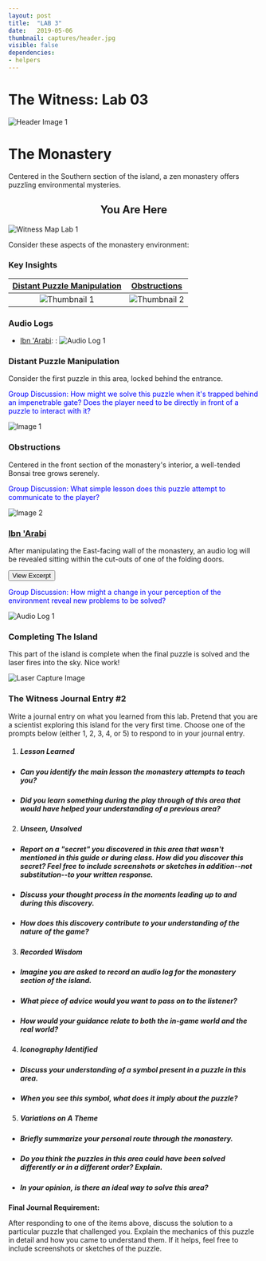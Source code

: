 ```yaml
---
layout: post
title:  "LAB 3"
date:   2019-05-06
thumbnail: captures/header.jpg
visible: false
dependencies:
- helpers
---
```


# **The Witness: Lab 03**
![Header Image 1](captures/header.jpg#header)
# The Monastery

Centered in the Southern section of the island, a zen monastery offers puzzling environmental mysteries.

## <center>You Are Here</center>

![Witness Map Lab 1](captures/Witness_Map_Lab3.jpg#capture)

Consider these aspects of the monastery environment:

### Key Insights

| [Distant Puzzle Manipulation](#distant-puzzle-manipulation) | [Obstructions](#obstructions) |
|:-:|:-:|
|![Thumbnail 1](captures/capture_1.jpg#thumbnail)| ![Thumbnail 2](captures/capture_2.jpg#thumbnail)|

### Audio Logs

- [Ibn 'Arabi](#ibn-arabi):
: ![Audio Log 1](captures/audio_log_1.jpg#audio_log)

### Distant Puzzle Manipulation
Consider the first puzzle in this area, locked behind the entrance.

<span style="color: blue">Group Discussion: How might we solve this puzzle when it's trapped behind an impenetrable gate? Does the player need to be directly in front of a puzzle to interact with it?</span>

![Image 1](captures/capture_1.jpg#capture)

### Obstructions
Centered in the front section of the monastery's interior, a well-tended Bonsai tree grows serenely.

<span style="color: blue">Group Discussion: What simple lesson does this puzzle attempt to communicate to the player?</span>

![Image 2](captures/capture_2.jpg#capture)

### [Ibn \'Arabi](http://www.ibnarabisociety.org/poetry/ibn-arabi-poetry-index.html)

After manipulating the East-facing wall of the monastery, an audio log will be revealed sitting within the cut-outs of one of the folding doors.

<button onclick="collapseExcerpt1()">View Excerpt</button>

<div id="excerpt1" style="display:none">

"Acts of perception attach themselves only to veils, which leave traces in the owner of the eye that perceives them."
<br>
---
<br>
Ibn 'Arabi
</div>

<span style="color: blue">Group Discussion: How might a change in your perception of the environment reveal new problems to be solved?</span>

![Audio Log 1](captures/audio_log_1.jpg#capture)

### Completing The Island
This part of the island is complete when the final puzzle is solved and the laser fires into the sky. Nice work!

![Laser Capture Image](captures/laser_capture.jpg#capture)

<!-- ### Secret Puzzles

Where might this hidden path lead us?

![Mystery Puzzle Capture](captures/mystery_puzzle.jpg#capture) -->

### The Witness Journal Entry #2

Write a journal entry on what you learned from this lab. Pretend that you are a scientist exploring this island for the very first time. Choose one of the prompts below (either 1, 2, 3, 4, or 5) to respond to in your journal entry.

1. ##### **Lesson Learned**
  - ##### Can you identify the main lesson the monastery attempts to teach you?
  - ##### Did you learn something during the play through of this area that would have helped your understanding of a previous area?

2. ##### **Unseen, Unsolved**
  - ##### Report on a "secret" you discovered in this area that wasn't mentioned in this guide or during class. How did you discover this secret? Feel free to include screenshots or sketches in addition--not substitution--to your written response.
  - ##### Discuss your thought process in the moments leading up to and during this discovery.
  - ##### How does this discovery contribute to your understanding of the nature of the game?

3. ##### **Recorded Wisdom**
  - ##### Imagine you are asked to record an audio log for the monastery section of the island.
  - ##### What piece of advice would you want to pass on to the listener?
  - ##### How would your guidance relate to both the in-game world and the real world?

4. ##### **Iconography Identified**
  - ##### Discuss your understanding of a symbol present in a puzzle in this area.
  - ##### When you see this symbol, what does it imply about the puzzle?

5. ##### **Variations on A Theme**
  - ##### Briefly summarize your personal route through the monastery.
  - ##### Do you think the puzzles in this area could have been solved differently or in a different order? Explain.
  - ##### In your opinion, is there an ideal way to solve this area?

**Final Journal Requirement:**

After responding to one of the items above, discuss the solution to a particular puzzle that challenged you. Explain the mechanics of this puzzle in detail and how you came to understand them. If it helps, feel free to include screenshots or sketches of the puzzle.
